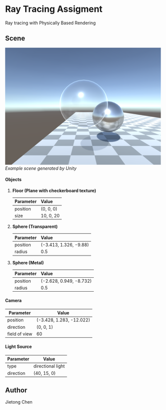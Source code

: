 # Ray Tracing Assigment
Ray tracing with Physically Based Rendering

## Scene

![scene](https://github.com/CJT-Jackton/RayTracing/blob/master/Screenshots/Capture1.png "Scene")
    *Example scene generated by Unity*

#### Objects

1. **Floor (Plane with checkerboard texture)**

    | Parameter  | Value      |
    | ---------- | ---------- |
    | position   | (0, 0, 0)  |
    | size       | 10, 0, 20  |

2. **Sphere (Transparent)**

    | Parameter  | Value      |
    | ---------- | ---------- |
    | position   | (-3.413, 1.326, -9.88)  |
    | radius     | 0.5        |

3. **Sphere (Metal)**

    | Parameter  | Value      |
    | ---------- | ---------- |
    | position   | (-2.628, 0.949, -8.732)  |
    | radius     | 0.5        |

#### Camera

| Parameter     | Value      |
| ------------- | ---------- |
| position      | (-3.428, 1.283, -12.022)  |
| direction     | (0, 0, 1)  |
| field of view | 60         |

#### Light Source

| Parameter  | Value             |
| ---------- | ----------------- |
| type       | directional light |
| direction  | (40, 15, 0)       |


## Author
Jietong Chen
